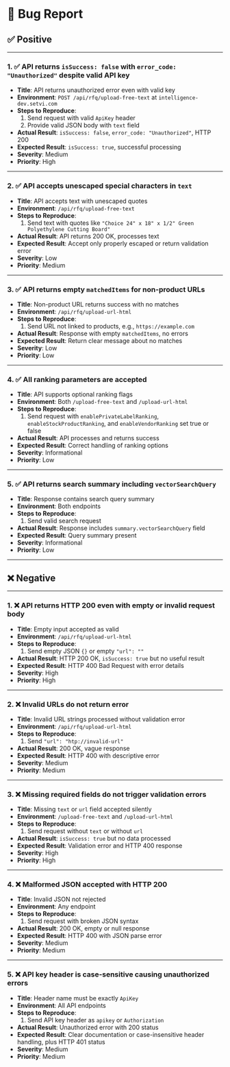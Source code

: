 # 🐞 Bug Report

## ✅ Positive

---

### 1. ✅ API returns `isSuccess: false` with `error_code: "Unauthorized"` despite valid API key

- **Title**: API returns unauthorized error even with valid key
- **Environment**: `POST /api/rfq/upload-free-text` at `intelligence-dev.setvi.com`
- **Steps to Reproduce**:
    1. Send request with valid `ApiKey` header
    2. Provide valid JSON body with `text` field
- **Actual Result**: `isSuccess: false`, `error_code: "Unauthorized"`, HTTP 200
- **Expected Result**: `isSuccess: true`, successful processing
- **Severity**: Medium
- **Priority**: High

---

### 2. ✅ API accepts unescaped special characters in `text`

- **Title**: API accepts text with unescaped quotes
- **Environment**: `/api/rfq/upload-free-text`
- **Steps to Reproduce**:
    1. Send text with quotes like `"Choice 24" x 18" x 1/2" Green Polyethylene Cutting Board"`
- **Actual Result**: API returns 200 OK, processes text
- **Expected Result**: Accept only properly escaped or return validation error
- **Severity**: Low
- **Priority**: Medium

---

### 3. ✅ API returns empty `matchedItems` for non-product URLs

- **Title**: Non-product URL returns success with no matches
- **Environment**: `/api/rfq/upload-url-html`
- **Steps to Reproduce**:
    1. Send URL not linked to products, e.g., `https://example.com`
- **Actual Result**: Response with empty `matchedItems`, no errors
- **Expected Result**: Return clear message about no matches
- **Severity**: Low
- **Priority**: Low

---

### 4. ✅ All ranking parameters are accepted

- **Title**: API supports optional ranking flags
- **Environment**: Both `/upload-free-text` and `/upload-url-html`
- **Steps to Reproduce**:
    1. Send request with `enablePrivateLabelRanking`, `enableStockProductRanking`, and `enableVendorRanking` set true or false
- **Actual Result**: API processes and returns success
- **Expected Result**: Correct handling of ranking options
- **Severity**: Informational
- **Priority**: Low

---

### 5. ✅ API returns search summary including `vectorSearchQuery`

- **Title**: Response contains search query summary
- **Environment**: Both endpoints
- **Steps to Reproduce**:
    1. Send valid search request
- **Actual Result**: Response includes `summary.vectorSearchQuery` field
- **Expected Result**: Query summary present
- **Severity**: Informational
- **Priority**: Low

---

## ❌ Negative

---

### 1. ❌ API returns HTTP 200 even with empty or invalid request body

- **Title**: Empty input accepted as valid
- **Environment**: `/api/rfq/upload-url-html`
- **Steps to Reproduce**:
    1. Send empty JSON `{}` or empty `"url": ""`
- **Actual Result**: HTTP 200 OK, `isSuccess: true` but no useful result
- **Expected Result**: HTTP 400 Bad Request with error details
- **Severity**: High
- **Priority**: High

---

### 2. ❌ Invalid URLs do not return error

- **Title**: Invalid URL strings processed without validation error
- **Environment**: `/api/rfq/upload-url-html`
- **Steps to Reproduce**:
    1. Send `"url": "htp://invalid-url"`
- **Actual Result**: 200 OK, vague response
- **Expected Result**: HTTP 400 with descriptive error
- **Severity**: Medium
- **Priority**: Medium

---

### 3. ❌ Missing required fields do not trigger validation errors

- **Title**: Missing `text` or `url` field accepted silently
- **Environment**: `/upload-free-text` and `/upload-url-html`
- **Steps to Reproduce**:
    1. Send request without `text` or without `url`
- **Actual Result**: `isSuccess: true` but no data processed
- **Expected Result**: Validation error and HTTP 400 response
- **Severity**: High
- **Priority**: High

---

### 4. ❌ Malformed JSON accepted with HTTP 200

- **Title**: Invalid JSON not rejected
- **Environment**: Any endpoint
- **Steps to Reproduce**:
    1. Send request with broken JSON syntax
- **Actual Result**: 200 OK, empty or null response
- **Expected Result**: HTTP 400 with JSON parse error
- **Severity**: Medium
- **Priority**: Medium

---

### 5. ❌ API key header is case-sensitive causing unauthorized errors

- **Title**: Header name must be exactly `ApiKey`
- **Environment**: All API endpoints
- **Steps to Reproduce**:
    1. Send API key header as `apikey` or `Authorization`
- **Actual Result**: Unauthorized error with 200 status
- **Expected Result**: Clear documentation or case-insensitive header handling, plus HTTP 401 status
- **Severity**: Medium
- **Priority**: Medium  
